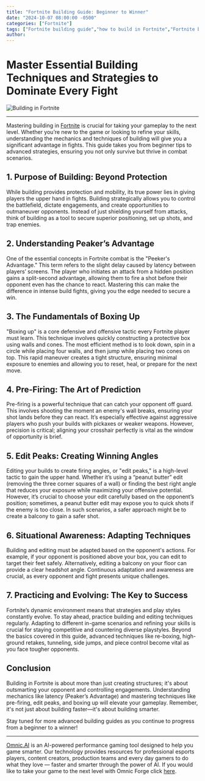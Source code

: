 ```yaml
---
title: "Fortnite Building Guide: Beginner to Winner"
date: "2024-10-07 08:00:00 -0500"
categories: ["Fortnite"]
tags: ["Fortnite building guide","how to build in Fortnite","Fortnite beginner tips","Fortnite building techniques","Fortnite peeker's advantage","Fortnite edit peaks","Fortnite boxing up tutorial","Fortnite pre-firing tips","Fortnite building strategies","master building in Fortnite"]
author:
---
```


# Master Essential Building Techniques and Strategies to Dominate Every Fight

![Building in Fortnite](/2024-10-07-Fortnite-Building-Guide-Beginner-to-Winner.jpeg)

---

Mastering building in [Fortnite](https://www.fortnite.com/?lang=en-US) is crucial for taking your gameplay to the next level. Whether you’re new to the game or looking to refine your skills, understanding the mechanics and techniques of building will give you a significant advantage in fights. This guide takes you from beginner tips to advanced strategies, ensuring you not only survive but thrive in combat scenarios.

## 1. Purpose of Building: Beyond Protection

While building provides protection and mobility, its true power lies in giving players the upper hand in fights. Building strategically allows you to control the battlefield, dictate engagements, and create opportunities to outmaneuver opponents. Instead of just shielding yourself from attacks, think of building as a tool to secure superior positioning, set up shots, and trap enemies.

## 2. Understanding Peaker’s Advantage

One of the essential concepts in Fortnite combat is the "Peeker's Advantage." This term refers to the slight delay caused by latency between players’ screens. The player who initiates an attack from a hidden position gains a split-second advantage, allowing them to fire a shot before their opponent even has the chance to react. Mastering this can make the difference in intense build fights, giving you the edge needed to secure a win.

## 3. The Fundamentals of Boxing Up

"Boxing up" is a core defensive and offensive tactic every Fortnite player must learn. This technique involves quickly constructing a protective box using walls and cones. The most efficient method is to look down, spin in a circle while placing four walls, and then jump while placing two cones on top. This rapid maneuver creates a tight structure, ensuring minimal exposure to enemies and allowing you to reset, heal, or prepare for the next move.

## 4. Pre-Firing: The Art of Prediction

Pre-firing is a powerful technique that can catch your opponent off guard. This involves shooting the moment an enemy's wall breaks, ensuring your shot lands before they can react. It’s especially effective against aggressive players who push your builds with pickaxes or weaker weapons. However, precision is critical; aligning your crosshair perfectly is vital as the window of opportunity is brief.

## 5. Edit Peaks: Creating Winning Angles

Editing your builds to create firing angles, or "edit peaks," is a high-level tactic to gain the upper hand. Whether it’s using a “peanut butter” edit (removing the three corner squares of a wall) or finding the best right angle that reduces your exposure while maximizing your offensive potential. However, it’s crucial to choose your edit carefully based on the opponent’s position; sometimes, a peanut butter edit may expose you to quick shots if the enemy is too close. In such scenarios, a safer approach might be to create a balcony to gain a safer shot.

## 6. Situational Awareness: Adapting Techniques

Building and editing must be adapted based on the opponent's actions. For example, if your opponent is positioned above your box, you can edit to target their feet safely. Alternatively, editing a balcony on your floor can provide a clear headshot angle. Continuous adaptation and awareness are crucial, as every opponent and fight presents unique challenges.

## 7. Practicing and Evolving: The Key to Success

Fortnite’s dynamic environment means that strategies and play styles constantly evolve. To stay ahead, practice building and editing techniques regularly. Adapting to different in-game scenarios and refining your skills is crucial for staying competitive and countering diverse playstyles. Beyond the basics covered in this guide, advanced techniques like re-boxing, high-ground retakes, tunneling, side jumps, and piece control become vital as you face tougher opponents.

## Conclusion

Building in Fortnite is about more than just creating structures; it's about outsmarting your opponent and controlling engagements. Understanding mechanics like latency (Peaker’s Advantage) and mastering techniques like pre-firing, edit peaks, and boxing up will elevate your gameplay. Remember, it's not just about building faster—it's about building smarter.

Stay tuned for more advanced building guides as you continue to progress from a beginner to a winner!

---

[Omnic.AI](https://www.omnic.ai/) is an AI-powered performance gaming tool designed to help you game smarter. Our technology provides resources for professional esports players, content creators, production teams and every day gamers to do what they love — faster and smarter through the power of AI. If you would like to take your game to the next level with Omnic Forge click [here](https://forge.omnic.ai/).